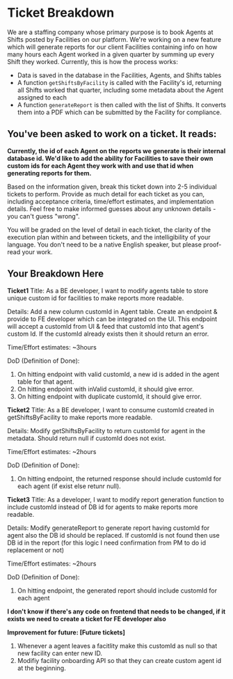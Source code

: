 # Ticket Breakdown

We are a staffing company whose primary purpose is to book Agents at Shifts posted by Facilities on our platform. We're working on a new feature which will generate reports for our client Facilities containing info on how many hours each Agent worked in a given quarter by summing up every Shift they worked. Currently, this is how the process works:

- Data is saved in the database in the Facilities, Agents, and Shifts tables
- A function `getShiftsByFacility` is called with the Facility's id, returning all Shifts worked that quarter, including some metadata about the Agent assigned to each
- A function `generateReport` is then called with the list of Shifts. It converts them into a PDF which can be submitted by the Facility for compliance.

## You've been asked to work on a ticket. It reads:

**Currently, the id of each Agent on the reports we generate is their internal database id. We'd like to add the ability for Facilities to save their own custom ids for each Agent they work with and use that id when generating reports for them.**

Based on the information given, break this ticket down into 2-5 individual tickets to perform. Provide as much detail for each ticket as you can, including acceptance criteria, time/effort estimates, and implementation details. Feel free to make informed guesses about any unknown details - you can't guess "wrong".

You will be graded on the level of detail in each ticket, the clarity of the execution plan within and between tickets, and the intelligibility of your language. You don't need to be a native English speaker, but please proof-read your work.

## Your Breakdown Here

**Ticket1**
Title:
As a BE developer, I want to modify agents table to store unique custom id for facilities to make reports more readable.

Details:
Add a new column customId in Agent table. Create an endpoint & provide to FE developer which can be integrated on the UI. This endpoint will accept a customId from UI & feed that customId into that agent's custom Id. If the customId already exists then it should return an error.

Time/Effort estimates: ~3hours

DoD (Definition of Done):

1. On hitting endpoint with valid customId, a new id is added in the agent table for that agent.
2. On hitting endpoint with inValid customId, it should give error.
3. On hitting endpoint with duplicate customId, it should give error.

**Ticket2**
Title:
As a BE developer, I want to consume customId created in getShiftsByFacility to make reports more readable.

Details:
Modify getShiftsByFacility to return customId for agent in the metadata. Should return null if customId does not exist.

Time/Effort estimates: ~2hours

DoD (Definition of Done):

1. On hitting endpoint, the returned response should include customId for each agent (if exist else retunr null).

**Ticket3**
Title:
As a developer, I want to modify report generation function to include customId instead of DB id for agents to make reports more readable.

Details:
Modify generateReport to generate report having customId for agent also the DB id should be replaced.
If customId is not found then use DB id in the report (for this logic I need confirmation from PM to do id replacement or not)

Time/Effort estimates: ~2hours

DoD (Definition of Done):

1. On hitting endpoint, the generated report should include customId for each agent

**I don't know if there's any code on frontend that needs to be changed, if it exists we need to create a ticket for FE developer also**

**Improvement for future: [Future tickets]**

1. Whenever a agent leaves a facitlity make this customId as null so that new facility can enter new ID.
2. Modifiy facility onboarding API so that they can create custom agent id at the beginning.
